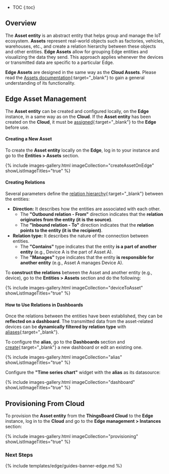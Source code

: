 * TOC
{:toc}

## Overview

The **Asset entity** is an abstract entity that helps group and manage the IoT ecosystem. **Assets** represent real-world objects such as factories, vehicles, warehouses,  etc., and create a relation hierarchy between these objects and other entities.
**Edge Assets** allow for grouping Edge entities and visualizing the data they send. This approach applies whenever the devices or transmitted data are specific to a particular Edge.

**Edge Assets** are designed in the same way as the **Cloud Assets**. Please read the [Assets documentation](/docs/{{peDocsPrefics}}user-guide/ui/assets/){:target="_blank"} to gain a general understanding of its functionality.

## Edge Asset Management

The **Asset entity** can be created and configured locally, on the **Edge** instance, in a same way as on the **Cloud**. If the **Asset entity** has been created on the **Cloud**, it must be [assigned](/docs/{{docsPrefix}}config/provision-asset/#provisioning-from-cloud){:target="_blank"} to the **Edge** before use.

#### Creating a New Asset

To create the **Asset entity** locally on the **Edge**, log in to your instance and go to the **Entities > Assets** section.

{% include images-gallery.html imageCollection="createAssetOnEdge" showListImageTitles="true" %}

#### Creating Relations

Several parameters define the [relation hierarchy](/docs/{{peDocsPrefix}}user-guide/entities-and-relations/#relations){:target="_blank"} between the entities:
* **Direction:** It describes how the entities are associated with each other.
  * The **"Outbound relation - From"** direction indicates that the **relation originates from the entity (it is the source)**.
  * The **"Inbound relation - To"** direction indicates that the **relation points to the entity (it is the recipient)**. 
* **Relation type:** It describes the nature of the connection between entities.
  * The **"Contains"** type indicates that the entity **is a part of another entity** (e.g., Device A is the part of Asset A).
  * The **"Manages"** type indicates that the entity **is responsible for another entity** (e.g., Asset A manages Device A).

To **construct the relations** between the Asset and another entity (e.g., device), go to the **Entities > Assets** section and do the following:

{% include images-gallery.html imageCollection="deviceToAsset" showListImageTitles="true" %}

#### How to Use Relations in Dashboards

Once the relations between the entities have been established, they can be **reflected on a dashboard**. The transmitted data from the asset-related devices can be **dynamically filtered by relation type** with [aliases](/docs/{{peDocsPrefix}}user-guide/ui/aliases/){:target="_blank"}.

To configure the **alias**, go to the **Dashboards** section and [create](/docs/{{docsPrefix}}user-guide/db-overview/#the-edge-dashboard-creation-and-management){:target="_blank"} a new dashboard or edit an existing one.

{% include images-gallery.html imageCollection="alias" showListImageTitles="true" %}

Configure the **"Time series chart"** widget with the **alias** as its datasource:

{% include images-gallery.html imageCollection="dashboard" showListImageTitles="true" %}

## Provisioning From Cloud

To provision the **Asset entity** from the **ThingsBoard Cloud** to the **Edge** instance, log in to the **Cloud** and go to the **Edge management > Instances** section:

{% include images-gallery.html imageCollection="provisioning" showListImageTitles="true" %}
### Next Steps

{% include templates/edge/guides-banner-edge.md %}
